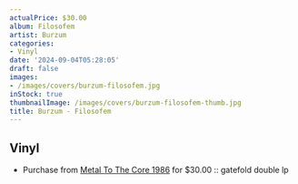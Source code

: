 ```yaml
---
actualPrice: $30.00
album: Filosofem
artist: Burzum
categories:
- Vinyl
date: '2024-09-04T05:28:05'
draft: false
images:
- /images/covers/burzum-filosofem.jpg
inStock: true
thumbnailImage: /images/covers/burzum-filosofem-thumb.jpg
title: Burzum - Filosofem
---
```


## Vinyl
* Purchase from [Metal To The Core 1986](https://metaltothecore1986.com/shop/burzum-filosofem-12-gatefold-double-lp/) for $30.00 :: gatefold double lp
